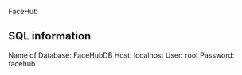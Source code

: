 FaceHub

SQL information
-----------------

Name of Database: FaceHubDB
Host: localhost
User: root
Password: facehub

